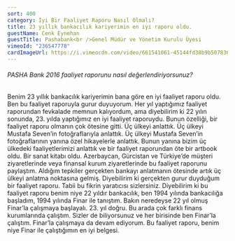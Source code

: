 ```yaml
---
sort: 400
category: İyi Bir Faaliyet Raporu Nasıl Olmalı?
title: 23 yıllık bankacılık kariyerimin en iyi raporu oldu.
guestName: Cenk Eynehan
guestTitle: Pashabank<br />Genel Müdür ve Yönetim Kurulu Üyesi
vimeoId: "236547778"
cardImageUrl: https://i.vimeocdn.com/video/661541061-45144fd38b9b5078365725559d8dbb2bdce49fe2ec5af4f6804a12fa77c652f6-d.jpg?mw=535&mh=301
---
```


###### PASHA Bank 2016 faaliyet raporunu nasıl değerlendiriyorsunuz?

Benim 23 yıllık bankacılık kariyerimin bana göre en iyi faaliyet raporu oldu. Ben bu faaliyet raporuyla gurur duyuyorum. Her yıl yaptığımız faaliyet raporundan fevkalade memnun kalıyordum, ama diyebilirim ki 22 yılın sonunda, 23. yılda yaptığımız en iyi faaliyet raporuydu. Bunun özelliği, bir faaliyet raporu olmanın çok ötesine gitti. Üç ülkeyi anlattık. Üç ülkeyi Mustafa Seven’in fotoğraflarıyla anlattık. Üç ülkeyi Mustafa Seven’in fotoğraflarının yanına özel hikayelerle anlattık. Bunun yanına bizim üç ülkedeki faaliyetlerimizi anlattık ve bir faaliyet raporundan öte bir artbook oldu. Bir sanat kitabı oldu. Azerbaycan, Gürcistan ve Türkiye’de müşteri ziyaretlerinde veya finansal kurum ziyaretlerinde bu faaliyet raporunu paylaştım. Aldığım tepkiler gerçekten bankayı anlatmanın ötesinde artık üç ülkeyi anlatma noktasına gelmiş. Diyebilirim ki gerçekten gurur duyduğum bir faaliyet raporu. Tabii bu fikrin yaratıcısı sizlersiniz. Diyebilirim ki bu faaliyet raporu benim niye 22 yıldır bankacılık, ben 1994 yılında bankacılığa başladım, 1994 yılında Finar ile tanıştım. Bakın neredeyse 22 yıl olmuş Finar’la çalışmaya başlayalı. 23. yıl doğru. Bu arada çok farklı finans kurumlarında çalıştım. Sizler de biliyorsunuz ve her birisinde ben Finar’la çalıştım. Finar’la çalışmaya da devam ediyorum. Bu faaliyet raporu, benim niye Finar ile çalıştığımın en iyi belgesi.

